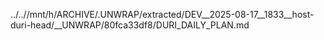 ../..//mnt/h/ARCHIVE/.UNWRAP/extracted/DEV__2025-08-17__1833__host-duri-head/__UNWRAP/80fca33df8/DURI_DAILY_PLAN.md